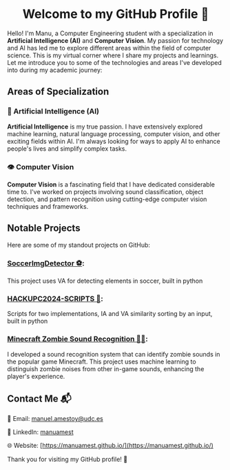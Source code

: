 <h1 align="center">Welcome to my GitHub Profile 🚀</h1>


Hello! I'm Manu, a Computer Engineering student with a specialization in **Artificial Intelligence (AI)** and **Computer Vision**. My passion for technology and AI has led me to explore different areas within the field of computer science. This is my virtual corner where I share my projects and learnings. Let me introduce you to some of the technologies and areas I've developed into during my academic journey:

<!-- [![Top Langs](https://github-readme-stats.vercel.app/api/top-langs/?username=manuamest&layout=compact)](https://github.com/anuraghazra/github-readme-stats) -->

## Areas of Specialization
### 🤖 Artificial Intelligence (AI)
**Artificial Intelligence** is my true passion. I have extensively explored machine learning, natural language processing, computer vision, and other exciting fields within AI. I'm always looking for ways to apply AI to enhance people's lives and simplify complex tasks.
### 👁️ Computer Vision
**Computer Vision** is a fascinating field that I have dedicated considerable time to. I've worked on projects involving sound classification, object detection, and pattern recognition using cutting-edge computer vision techniques and frameworks.
## Notable Projects
Here are some of my standout projects on GitHub:

### [SoccerImgDetector ⚽](https://github.com/manuamest/SoccerImgDetector):
This project uses VA for detecting elements in soccer, built in python 

### [HACKUPC2024-SCRIPTS 👕](https://github.com/manuamest/HACKUPC2024-SCRIPTS):
Scripts for two implementations, IA and VA similarity sorting by an input, built in python

### [Minecraft Zombie Sound Recognition 🧟‍♂️](https://github.com/manuamest/AA):
I developed a sound recognition system that can identify zombie sounds in the popular game Minecraft. This project uses machine learning to distinguish zombie noises from other in-game sounds, enhancing the player's experience.

## Contact Me 📬
📧 Email: [manuel.amestoy@udc.es](mailto:manuel.amestoy@udc.es)

💼 LinkedIn: [manuamest](https://www.linkedin.com/in/jose-manuel-amestoy-l%C3%B3pez-5a849629a/)

🌐 Website: [https://manuamest.github.io/](https://manuamest.github.io/)

Thank you for visiting my GitHub profile! 🙌
